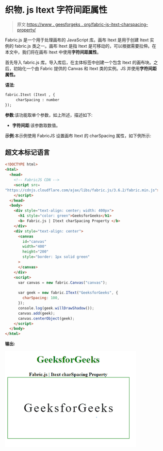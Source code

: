 # 织物. js Itext 字符间距属性

> 原文:[https://www . geesforgeks . org/fabric-js-itext-charspacing-property/](https://www.geeksforgeeks.org/fabric-js-itext-charspacing-property/)

Fabric.js 是一个用于处理画布的 JavaScript 库。画布 Itext 是用于创建 Itext 实例的 fabric.js 类之一。画布 Itext 是指 Itext 是可移动的，可以根据需要拉伸。在本文中，我们将在画布 Itext 中使用**字符间距属性**。

首先导入 fabric.js 库。导入库后，在主体标签中创建一个包含 Itext 的画布块。之后，初始化一个由 Fabric 提供的 Canvas 和 Itext 类的实例。JS 并使用**字符间距属性。**

**语法**:

```html
fabric.Itext (Itext , {
     charSpacing : number
});
```

**参数**:该功能取单个参数，如上所述，描述如下:

*   **字符间距**:该参数取数值。

**示例**:本示例使用 FabricJS 设置画布 Itext 的 charSpacing 属性，如下例所示:

## 超文本标记语言

```html
<!DOCTYPE html>
<html>
  <head>
    <!-- FabricJS CDN -->
    <script src=
"https://cdnjs.cloudflare.com/ajax/libs/fabric.js/3.6.2/fabric.min.js">
    </script>
  </head>
  <body>
    <div style="text-align: center; width: 400px">
      <h1 style="color: green">GeeksforGeeks</h1>
      <b> Fabric.js | Itext charSpacing Property </b>
    </div>
    <div style="text-align: center">
      <canvas
        id="canvas"
        width="400"
        height="200"
        style="border: 1px solid green"
      >
      </canvas>
    </div>
    <script>
      var canvas = new fabric.Canvas("canvas");

      var geek = new fabric.IText("GeeksforGeeks", {
        charSpacing: 100,
      });
      console.log(geek.willDrawShadow());
      canvas.add(geek);
      canvas.centerObject(geek);
    </script>
  </body>
</html>
```

**输出:**

![](img/8c21d58bfeb3e18b1b6ff6ff54ca8451.png)